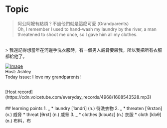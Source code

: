 # Topic

> 阿公阿嬤有點煩？不過他們就是這麼可愛 (Grandparents) <br>
> Oh, I remember I used to hand-wash my laundry by the river, a man threatened to shoot me once, so I gave him all my clothes. <br>
> 我還記得想當年在河邊手洗衣服時，有一個男人威脅要殺我，所以我把所有衣服都給他了。
 <br>

[![Image](https://thumbnail.voicetube.com/w/1280/h/720/NKl2eS2EE1Y.jpg)](https://www.youtube.com/embed/NKl2eS2EE1Y?rel=0&showinfo=0&cc_load_policy=0&controls=1&autoplay=1&iv_load_policy=3&playsinline=1&wmode=transparent&start=107&end=115&enablejsapi=1&origin=https://tw.voicetube.com&widgetid=1)<br>
Host: Ashley 
<br>Today issue: I love my grandparents!

<br>
[Host record](https://cdn.voicetube.com/everyday_records/4968/1608543528.mp3)
<br><br>
## learning points
1. _
	* laundry [ˈlɔndri] (n.) 待洗衣物
2. _
	* threaten [ˈθrɛtən] (v.) 威脅
	* threat [θrɛt] (n.) 威脅
3. _
	* clothes [kloʊðz] (n.) 衣服
	* cloth [klɔθ] (n.) 布料，布
